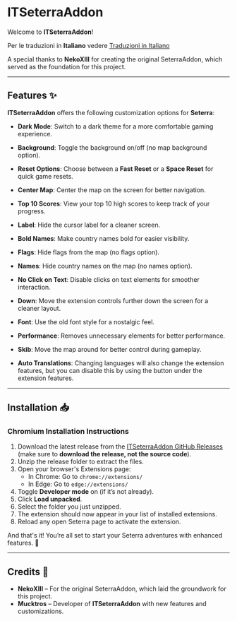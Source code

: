 # ITSeterraAddon

Welcome to **ITSeterraAddon**!

Per le traduzioni in **Italiano** vedere [Traduzioni in Italiano](https://github.com/Mucktros/ITSeterraAddon/blob/main/README.it.md)

A special thanks to **NekoXIII** for creating the original SeterraAddon, which served as the foundation for this project.

---

## Features ✨

**ITSeterraAddon** offers the following customization options for **Seterra**:

- **Dark Mode**: Switch to a dark theme for a more comfortable gaming experience.
- **Background**: Toggle the background on/off (no map background option).
- **Reset Options**: Choose between a **Fast Reset** or a **Space Reset** for quick game resets.
- **Center Map**: Center the map on the screen for better navigation.
- **Top 10 Scores**: View your top 10 high scores to keep track of your progress.
- **Label**: Hide the cursor label for a cleaner screen.
- **Bold Names**: Make country names bold for easier visibility.
- **Flags**: Hide flags from the map (no flags option).
- **Names**: Hide country names on the map (no names option).
- **No Click on Text**: Disable clicks on text elements for smoother interaction.
- **Down**: Move the extension controls further down the screen for a cleaner layout.
- **Font**: Use the old font style for a nostalgic feel.
- **Performance**: Removes unnecessary elements for better performance.
- **Skib**: Move the map around for better control during gameplay.

- **Auto Translations**: Changing languages will also change the extension features, but you can disable this by using the button under the extension features.

---

## Installation 📥

### Chromium Installation Instructions

1. Download the latest release from the [ITSeterraAddon GitHub Releases](https://github.com/Mucktros/ITSterraAddon/releases/latest) (make sure to **download the release, not the source code**).
2. Unzip the release folder to extract the files.
3. Open your browser's Extensions page:
    - In Chrome: Go to `chrome://extensions/`
    - In Edge: Go to `edge://extensions/`
4. Toggle **Developer mode** on (if it’s not already).
5. Click **Load unpacked**.
6. Select the folder you just unzipped.
7. The extension should now appear in your list of installed extensions.
8. Reload any open Seterra page to activate the extension.

And that's it! You’re all set to start your Seterra adventures with enhanced features. 🎉

---

## Credits 👏

- **NekoXIII** – For the original SeterraAddon, which laid the groundwork for this project.
- **Mucktros** – Developer of **ITSeterraAddon** with new features and customizations.
